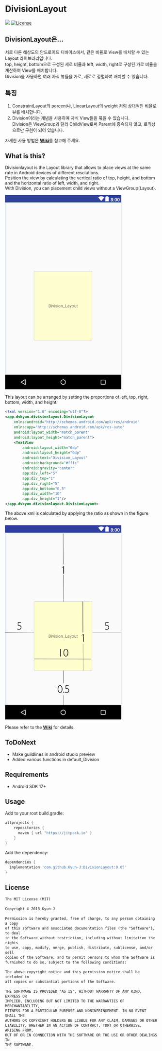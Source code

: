 # DivisionLayout

[![](https://jitpack.io/v/Kyun-J/DivisionLayout.svg)](https://jitpack.io/#Kyun-J/DivisionLayout)
[![License](https://img.shields.io/badge/license-MIT-green.svg?style=flat)]()


## DivisionLayout은...
서로 다른 해상도의 안드로이드 디바이스에서, 같은 비율로 View를 배치할 수 있는 Layout 라이브러리입니다.  
top, height, bottom으로 구성된 세로 비율과 left, width, right로 구성된 가로 비율을 계산하여 View를 배치합니다.  
Division을 사용하면 여러 자식 뷰들을 가로, 세로로 정렬하여 배치할 수 있습니다.
## 특징
1. ConstraintLayout의 percent나, LinearLayout의 weight 처럼 상대적인 비율로 뷰를 배치합니다.
2. Division이라는 개념을 사용하여 자식 View들을 묶을 수 있습니다.  
Division은 ViewGroup과 달리 ChildView로써 Parent에 종속되지 않고, 로직상으로만 구현이 되어 있습니다.

자세한 사용 방법은 [**Wiki**](https://github.com/Kyun-J/division-layout/wiki)를 참고해 주세요.

## What is this?
Divisionlayout is the Layout library that allows to place views at the same rate in Android devices of different resolutions.  
Position the view by calculating the vertical ratio of top, height, and bottom and the horizontal ratio of left, width, and right.  
With Division, you can placement child views without a ViewGroup(Layout).

<img src=imgs/example1.png width="384" height="640">

This layout can be arranged by setting the proportions of left, top, right, bottom, width, and height.

```xml
<?xml version="1.0" encoding="utf-8"?>
<app.dvkyun.divisionlayout.DivisionLayout
    xmlns:android="http://schemas.android.com/apk/res/android"
    xmlns:app="http://schemas.android.com/apk/res-auto"
    android:layout_width="match_parent"
    android:layout_height="match_parent">
    <TextView
        android:layout_width="0dp"
        android:layout_height="0dp"
        android:text="Division_Layout"
        android:background="#fffc"
        android:gravity="center"
        app:div_left="5"
        app:div_top="1"
        app:div_right="5"
        app:div_bottom="0.5"
        app:div_width="10"
        app:div_height="1"/>
</app.dvkyun.divisionlayout.DivisionLayout>
```
The above xml is calculated by applying the ratio as shown in the figure below.

<img src=imgs/example1.jpg width="384" height="640">

Please refer to the [**Wiki**](https://github.com/Kyun-J/division-layout/wiki) for details.

## ToDoNext
- Make guildlines in android studio preview
- Added various functions in default_Division

## Requirements
- Android SDK 17+

## Usage

Add to your root build.gradle:
```gradle
allprojects {
	repositories {
	  maven { url "https://jitpack.io" }
	}
}
```

Add the dependency:
```gradle
dependencies {
  implementation 'com.github.Kyun-J:DivisionLayout:0.05'
}
```

## License

	The MIT License (MIT)

	Copyright © 2018 Kyun-J

	Permission is hereby granted, free of charge, to any person obtaining a copy
	of this software and associated documentation files (the "Software"), to deal
	in the Software without restriction, including without limitation the rights
	to use, copy, modify, merge, publish, distribute, sublicense, and/or sell
	copies of the Software, and to permit persons to whom the Software is
	furnished to do so, subject to the following conditions:

	The above copyright notice and this permission notice shall be included in
	all copies or substantial portions of the Software.

	THE SOFTWARE IS PROVIDED "AS IS", WITHOUT WARRANTY OF ANY KIND, EXPRESS OR
	IMPLIED, INCLUDING BUT NOT LIMITED TO THE WARRANTIES OF MERCHANTABILITY,
	FITNESS FOR A PARTICULAR PURPOSE AND NONINFRINGEMENT. IN NO EVENT SHALL THE
	AUTHORS OR COPYRIGHT HOLDERS BE LIABLE FOR ANY CLAIM, DAMAGES OR OTHER
	LIABILITY, WHETHER IN AN ACTION OF CONTRACT, TORT OR OTHERWISE, ARISING FROM,
	OUT OF OR IN CONNECTION WITH THE SOFTWARE OR THE USE OR OTHER DEALINGS IN
	THE SOFTWARE.

